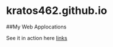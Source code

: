 # kratos462.github.io
##My Web Applocations

See it in action here [links](https://kratos462.github.io)
